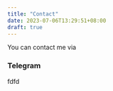 ```yaml
---
title: "Contact"
date: 2023-07-06T13:29:51+08:00
draft: true
---
```

You can contact me via

### Telegram
fdfd

